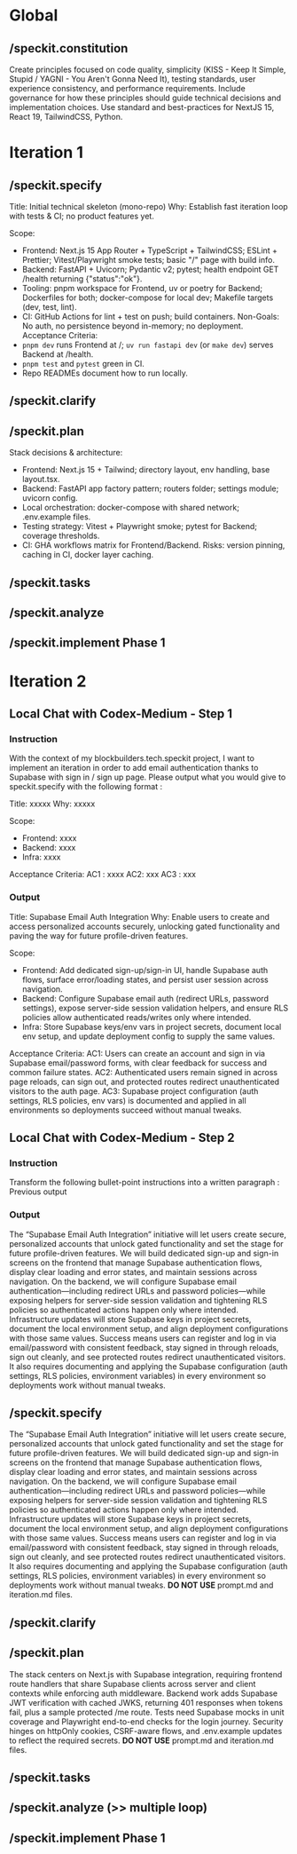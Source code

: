 # Global

## /speckit.constitution 

Create principles focused on code quality, simplicity (KISS - Keep It Simple, Stupid / YAGNI - You Aren't Gonna Need It), testing standards, user experience consistency, and performance requirements. 
Include governance for how these principles should guide technical decisions and implementation choices. 
Use standard and best-practices for NextJS 15, React 19, TailwindCSS, Python.

# Iteration 1

## /speckit.specify

Title: Initial technical skeleton (mono-repo)
Why: Establish fast iteration loop with tests & CI; no product features yet.

Scope:
- Frontend: Next.js 15 App Router + TypeScript + TailwindCSS; ESLint + Prettier; Vitest/Playwright smoke tests; basic "/" page with build info.
- Backend: FastAPI + Uvicorn; Pydantic v2; pytest; health endpoint GET /health returning {"status":"ok"}.
- Tooling: pnpm workspace for Frontend, uv or poetry for Backend; Dockerfiles for both; docker-compose for local dev; Makefile targets (dev, test, lint).
- CI: GitHub Actions for lint + test on push; build containers.
Non-Goals: No auth, no persistence beyond in-memory; no deployment.
Acceptance Criteria:
- `pnpm dev` runs Frontend at /; `uv run fastapi dev` (or `make dev`) serves Backend at /health.
- `pnpm test` and `pytest` green in CI.
- Repo READMEs document how to run locally.

## /speckit.clarify

## /speckit.plan

Stack decisions & architecture:
- Frontend: Next.js 15 + Tailwind; directory layout, env handling, base layout.tsx.
- Backend: FastAPI app factory pattern; routers folder; settings module; uvicorn config.
- Local orchestration: docker-compose with shared network; .env.example files.
- Testing strategy: Vitest + Playwright smoke; pytest for Backend; coverage thresholds.
- CI: GHA workflows matrix for Frontend/Backend.
Risks: version pinning, caching in CI, docker layer caching.

## /speckit.tasks
## /speckit.analyze
## /speckit.implement Phase 1

# Iteration 2

## Local Chat with Codex-Medium - Step 1

### Instruction

With the context of my blockbuilders.tech.speckit project, I want to implement an iteration in order to add email authentication thanks to Supabase with sign in / sign up page.
Please output what you would give to speckit.specify with the following format :

Title: xxxxx
Why: xxxxx

Scope:
- Frontend: xxxx
- Backend: xxxx
- Infra: xxxx

Acceptance Criteria:
AC1 : xxxx
AC2: xxx
AC3 : xxx

### Output

Title: Supabase Email Auth Integration
Why: Enable users to create and access personalized accounts securely, unlocking gated functionality and paving the way for future profile-driven features.

Scope:
- Frontend: Add dedicated sign-up/sign-in UI, handle Supabase auth flows, surface error/loading states, and persist user session across navigation.
- Backend: Configure Supabase email auth (redirect URLs, password settings), expose server-side session validation helpers, and ensure RLS policies allow authenticated reads/writes only where intended.
- Infra: Store Supabase keys/env vars in project secrets, document local env setup, and update deployment config to supply the same values.

Acceptance Criteria:
AC1: Users can create an account and sign in via Supabase email/password forms, with clear feedback for success and common failure states.
AC2: Authenticated users remain signed in across page reloads, can sign out, and protected routes redirect unauthenticated visitors to the auth page.
AC3: Supabase project configuration (auth settings, RLS policies, env vars) is documented and applied in all environments so deployments succeed without manual tweaks.

## Local Chat with Codex-Medium - Step 2

### Instruction

Transform the following bullet-point instructions into a written paragraph : 
Previous output

### Output

The “Supabase Email Auth Integration” initiative will let users create secure, personalized accounts that unlock gated functionality and set the stage for future profile-driven features. We will build dedicated sign-up and sign-in screens on the frontend that manage Supabase authentication flows, display clear loading and error states, and maintain sessions across navigation. On the backend, we will configure Supabase email authentication—including redirect URLs and password policies—while exposing helpers for server-side session validation and tightening RLS policies so authenticated actions happen only where intended. Infrastructure updates will store Supabase keys in project secrets, document the local environment setup, and align deployment configurations with those same values. Success means users can register and log in via email/password with consistent feedback, stay signed in through reloads, sign out cleanly, and see protected routes redirect unauthenticated visitors. It also requires documenting and applying the Supabase configuration (auth settings, RLS policies, environment variables) in every environment so deployments work without manual tweaks.

## /speckit.specify

The “Supabase Email Auth Integration” initiative will let users create secure, personalized accounts that unlock gated functionality and set the stage for future profile-driven features. We will build dedicated sign-up and sign-in screens on the frontend that manage Supabase authentication flows, display clear loading and error states, and maintain sessions across navigation. On the backend, we will configure Supabase email authentication—including redirect URLs and password policies—while exposing helpers for server-side session validation and tightening RLS policies so authenticated actions happen only where intended. Infrastructure updates will store Supabase keys in project secrets, document the local environment setup, and align deployment configurations with those same values. Success means users can register and log in via email/password with consistent feedback, stay signed in through reloads, sign out cleanly, and see protected routes redirect unauthenticated visitors. It also requires documenting and applying the Supabase configuration (auth settings, RLS policies, environment variables) in every environment so deployments work without manual tweaks. **DO NOT USE** prompt.md and iteration.md files. 

## /speckit.clarify

## /speckit.plan

The stack centers on Next.js with Supabase integration, requiring frontend route handlers that share Supabase clients across server and client contexts while enforcing auth middleware. Backend work adds Supabase JWT verification with cached JWKS, returning 401 responses when tokens fail, plus a sample protected /me route. Tests need Supabase mocks in unit coverage and Playwright end-to-end checks for the login journey. Security hinges on httpOnly cookies, CSRF-aware flows, and .env.example updates to reflect the required secrets. **DO NOT USE** prompt.md and iteration.md files. 

## /speckit.tasks
## /speckit.analyze (>> multiple loop)
## /speckit.implement Phase 1

